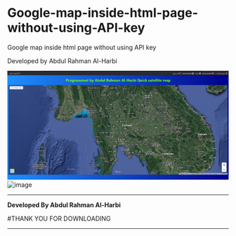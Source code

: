 # Google-map-inside-html-page-without-using-API-key
Google map inside html page without using API key

Developed by Abdul Rahman Al-Harbi

![image](https://github.com/Abutamim3/Google-map-inside-html-page-without-using-API-key/blob/main/1444-10-26_04h44_53.png)
![image](https://www.google.com/url?sa=i&url=https%3A%2F%2Fahmedwagih.wordpress.com%2F2008%2F09%2F10%2F%25D8%25AA%25D8%25AA%25D8%25A8%25D8%25B9-%25D8%25A7%25D9%2584%25D8%25A3%25D9%2582%25D9%2585%25D8%25A7%25D8%25B1-%25D8%25A7%25D9%2584%25D8%25B5%25D9%2586%25D8%25A7%25D8%25B9%25D9%258A%25D8%25A9-%25D8%25AD%25D9%2588%25D9%2584-%25D8%25A7%25D9%2584%25D8%25A3%25D8%25B1%25D8%25B6-%25D9%2581%25D9%258A-%25D8%25AC%25D9%2588%25D8%25AC%2F&psig=AOvVaw1Um3YG7jlDtqGc4nwwXQgh&ust=1684448007296000&source=images&cd=vfe&ved=0CBEQjRxqFwoTCPjN6fqv_f4CFQAAAAAdAAAAABAJ)

*******************************************************



**Developed By  Abdul Rahman Al-Harbi**



#THANK YOU FOR DOWNLOADING

*******************************************************
